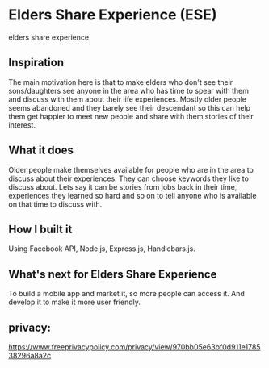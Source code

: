 # Elders Share Experience (ESE)
elders share experience

## Inspiration

The main motivation here is that to make elders who don't see their sons/daughters see anyone in the area who has time to spear with them and discuss with them about their life experiences.  Mostly older people seems abandoned and they barely see their descendant so this can help them get happier to meet new people and share with them stories of their interest.

## What it does
Older people make themselves available for people who are in the area to discuss about their experiences. They can choose keywords they like to discuss about. Lets say it can be stories from jobs back in their time, experiences they learned so hard and so on to tell anyone who is available on that time to discuss with.

## How I built it
Using Facebook API, Node.js, Express.js, Handlebars.js.


## What's next for Elders Share Experience
To build a mobile app and market it, so more people can access it. And develop it to make it more user friendly.

## privacy:
https://www.freeprivacypolicy.com/privacy/view/970bb05e63bf0d911e178538296a8a2c
